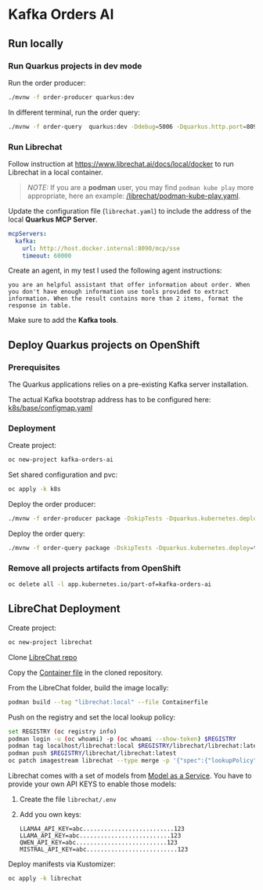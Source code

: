 Kafka Orders AI
========================================================

Run locally
--------------------------------------------------------

### Run Quarkus projects in dev mode

Run the order producer:
```sh
./mvnw -f order-producer quarkus:dev
```

In different terminal, run the order query:

```sh
./mvnw -f order-query  quarkus:dev -Ddebug=5006 -Dquarkus.http.port=8090
```

### Run Librechat

Follow instruction at https://www.librechat.ai/docs/local/docker to run Librechat in a local container.

> _NOTE:_ If you are a **podman** user, you may find `podman kube play` more appropriate, here an example: [/librechat/podman-kube-play.yaml]().


Update the configuration file (`librechat.yaml`) to include the address of the local **Quarkus MCP Server**.

```yaml
mcpServers:
  kafka:
    url: http://host.docker.internal:8090/mcp/sse
    timeout: 60000 
```

Create an agent, in my test I used the following agent instructions:

```
you are an helpful assistant that offer information about order. When you don't have enough information use tools provided to extract information. When the result contains more than 2 items, format the response in table.
```

Make sure to add the **Kafka tools**.

Deploy Quarkus projects on OpenShift
--------------------------------------------------------

### Prerequisites

The Quarkus applications relies on a pre-existing Kafka server installation.

The actual Kafka bootstrap address has to be configured here: [k8s/base/configmap.yaml]()

### Deployment

Create project:
```sh
oc new-project kafka-orders-ai
```

Set shared configuration and pvc:
```sh
oc apply -k k8s
```


Deploy the order producer:
```sh
./mvnw -f order-producer package -DskipTests -Dquarkus.kubernetes.deploy=true
```

Deploy the order query:

```sh
./mvnw -f order-query package -DskipTests -Dquarkus.kubernetes.deploy=true
```

### Remove all projects artifacts from OpenShift

```sh
oc delete all -l app.kubernetes.io/part-of=kafka-orders-ai
```

LibreChat Deployment
--------------------------------------------------------

Create project:
```sh
oc new-project librechat
```

Clone [LibreChat repo](https://github.com/danny-avila/LibreChat)

Copy the [Container file](librechat/Containerfile) in the cloned repository.

From the LibreChat folder, build the image locally:

```sh
podman build --tag "librechat:local" --file Containerfile
```

Push on the registry and set the local lookup policy:

```sh
set REGISTRY (oc registry info)
podman login -u (oc whoami) -p (oc whoami --show-token) $REGISTRY
podman tag localhost/librechat:local $REGISTRY/librechat/librechat:latest
podman push $REGISTRY/librechat/librechat:latest
oc patch imagestream librechat --type merge -p '{"spec":{"lookupPolicy":{"local":true}}}'
```

Librechat comes with a set of models from [Model as a Service](https://maas.apps.prod.rhoai.rh-aiservices-bu.com/).
You have to provide your own API KEYS to enable those models:

1. Create the file `librechat/.env`

2. Add you own keys:

    ```
    LLAMA4_API_KEY=abc..........................123
    LLAMA_API_KEY=abc..........................123
    QWEN_API_KEY=abc..........................123
    MISTRAL_API_KEY=abc..........................123
    ```

Deploy manifests via Kustomizer:

```sh
oc apply -k librechat
```